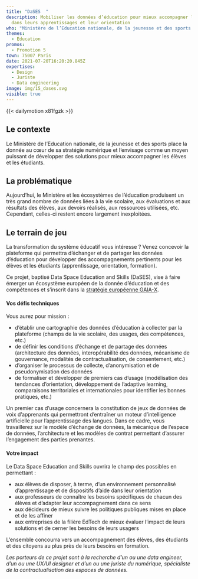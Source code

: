 ```yaml
---
title: "DaSES  "
description: Mobiliser les données d’éducation pour mieux accompagner les élèves
  dans leurs apprentissages et leur orientation
who: "Ministère de l’Education nationale, de la jeunesse et des sports "
themes:
  - Education
promos:
  - Promotion 5
town: 75007 Paris
date: 2021-07-20T16:20:20.845Z
expertises:
  - Design
  - Juriste
  - Data engineering
image: img/15_dases.svg
visible: true
---
```

{{< dailymotion x81fgzk >}}

## Le contexte

Le Ministère de l’Education nationale, de la jeunesse et des sports place la donnée au cœur de sa stratégie numérique et l’envisage comme un moyen puissant de développer des solutions pour mieux accompagner les élèves et les étudiants.

## La problématique

Aujourd’hui, le Ministère et les écosystèmes de l’éducation produisent un très grand nombre de données liées à la vie scolaire, aux évaluations et aux résultats des élèves, aux devoirs réalisés, aux ressources utilisées, etc. Cependant, celles-ci restent encore largement inexploitées.

## Le terrain de jeu

La transformation du système éducatif vous intéresse ? Venez concevoir la plateforme qui permettra d’échanger et de partager les données d’éducation pour développer des accompagnements pertinents pour les élèves et les étudiants (apprentissage, orientation, formation).

Ce projet, baptisé Data Space Education and Skills (DaSES), vise à faire émerger un écosystème européen de la donnée d’éducation et des compétences et s’inscrit dans la [stratégie européenne GAIA-X](https://www.data-infrastructure.eu/GAIAX/Navigation/EN/Home/home.html).

#### Vos défis techniques

Vous aurez pour mission :

* d’établir une cartographie des données d’éducation à collecter par la plateforme (champs de la vie scolaire, des usages, des compétences, etc.)
* de définir les conditions d’échange et de partage des données (architecture des données, interopérabilité des données, mécanisme de gouvernance, modalités de contractualisation, de consentement, etc.)
* d’organiser le processus de collecte, d’anonymisation et de pseudonymisation des données
* de formaliser et développer de premiers cas d’usage (modélisation des tendances d’orientation, développement de l’adaptive learning, comparaisons territoriales et internationales pour identifier les bonnes pratiques, etc.)

Un premier cas d’usage concernera la constitution de jeux de données de voix d’apprenants qui permettront d’entraîner un moteur d’intelligence artificielle pour l’apprentissage des langues. Dans ce cadre, vous travaillerez sur le modèle d’échange de données, la mécanique de l’espace de données, l’architecture et les modèles de contrat permettant d’assurer l’engagement des parties prenantes.

#### Votre impact 

Le Data Space Education and Skills ouvrira le champ des possibles en permettant :

* aux élèves de disposer, à terme, d’un environnement personnalisé d’apprentissage et de dispositifs d’aide dans leur orientation
* aux professeurs de connaître les besoins spécifiques de chacun des élèves et d’adapter leur accompagnement dans ce sens
* aux décideurs de mieux suivre les politiques publiques mises en place et de les affiner
* aux entreprises de la filière EdTech de mieux évaluer l’impact de leurs solutions et de cerner les besoins de leurs usagers

L’ensemble concourra vers un accompagnement des élèves, des étudiants et des citoyens au plus près de leurs besoins en formation.

*Les porteurs de ce projet sont à la recherche d’un ou une data engineer, d’un ou une UX/UI designer et d’un ou une juriste du numérique, spécialiste de la contractualisation des espaces de données.*